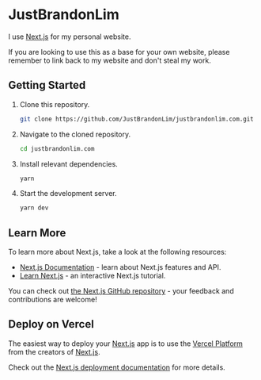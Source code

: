 # JustBrandonLim

I use [Next.js](https://nextjs.org/) for my personal website.

If you are looking to use this as a base for your own website, please remember to link back to my website and don't steal my work.

## Getting Started

1. Clone this repository.

   ```sh
   git clone https://github.com/JustBrandonLim/justbrandonlim.com.git
   ```

2. Navigate to the cloned repository.

   ```sh
   cd justbrandonlim.com
   ```

3. Install relevant dependencies.

   ```sh
   yarn
   ```

4. Start the development server.

   ```sh
   yarn dev
   ```

## Learn More

To learn more about Next.js, take a look at the following resources:

- [Next.js Documentation](https://nextjs.org/docs) - learn about Next.js features and API.
- [Learn Next.js](https://nextjs.org/learn) - an interactive Next.js tutorial.

You can check out [the Next.js GitHub repository](https://github.com/vercel/next.js/) - your feedback and contributions are welcome!

## Deploy on Vercel

The easiest way to deploy your [Next.js](https://nextjs.org/) app is to use the [Vercel Platform](https://vercel.com/new?utm_medium=default-template&filter=next.js&utm_source=create-next-app&utm_campaign=create-next-app-readme) from the creators of [Next.js](https://nextjs.org/).

Check out the [Next.js deployment documentation](https://nextjs.org/docs/deployment) for more details.
